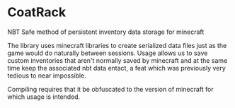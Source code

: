 CoatRack
========

NBT Safe method of persistent inventory data storage for minecraft


The library uses minecraft libraries to create serialized data files just as the game would do naturally between sessions.
Usage allows us to save custom inventories that aren't normally saved by minecraft and at the same time keep the associated nbt data entact, a feat which was previously very tedious to near impossible.

Compiling requires that it be obfuscated to the version of minecraft for which usage is intended.
